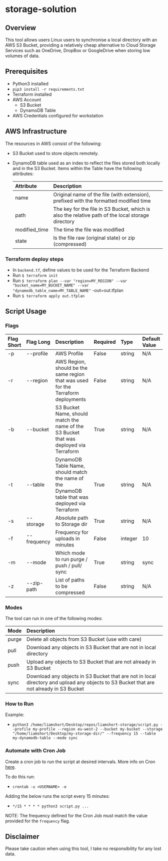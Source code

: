# storage-solution

## Overview

This tool allows users Linux users to synchronise a local directory with an AWS S3 Bucket, providing a relatively cheap alternative to Cloud Storage Services such as OneDrive, DropBox or GoogleDrive when storing low volumes of data.

## Prerequisites

* Python3 installed
* `pip3 install -r requirements.txt`
* Terraform installed
* AWS Account
    * S3 Bucket
    * DynamoDB Table
* AWS Credentials configured for workstation

## AWS Infrastructure

The resources in AWS consist of the following:

* S3 Bucket used to store objects remotely.
* DynamoDB table used as an index to reflect the files stored both locally and in the S3 Bucket. Items within the Table have the following attributes:

    Attribute | Description
    | :--- | :--- |
    name | Original name of the file (with extension), prefixed with the formatted modified time
    path | The key for the file in S3 Bucket, which is also the relative path of the local storage directory
    modified_time | The time the file was modified
    state | Is the file raw (original state) or zip (compressed)

### Terraform deploy steps

* In `backend.tf`, define values to be used for the Terraform Backend
* Run `$ terraform init`
* Run `$ terraform plan --var "region=MY_REGION" --var "bucket_name=MY_BUCKET_NAME" --var "dynamodb_table_name=MY_TABLE_NAME"` -out=out.tfplan
* Run `$ terraform apply out.tfplan`

## Script Usage

### Flags

Flag Short | Flag Long | Description | Required | Type | Default Value
:--- | :--- | :--- | :--- | :--- | :--- |
-p | --profile | AWS Profile | False | string | N/A
-r | --region | AWS Region, should be the same region that was used for the Terraform deployments | False | string | N/A
-b | --bucket | S3 Bucket Name, should match the name of the S3 Bucket that was deployed via Terraform | True | string | N/A
-t | --table | DynamoDB Table Name, should match the name of the DynamoDB table that was deployed via Terraform | True | string | N/A
-s | --storage | Absolute path to Storage dir | True | string | N/A
-f | --frequency | Frequency for uploads in minutes | False | integer | 10
-m | --mode | Which mode to run purge / push / pull/ sync | True | string | sync
-z | --zip-path | List of paths to be compressed | False | string | N/A

### Modes

The tool can run in one of the following modes:

Mode | Description |
:--- | :--- |
purge | Delete all objects from S3 Bucket (use with care)
pull | Download any objects in S3 Bucket that are not in local directory
push | Upload any objects to S3 Bucket that are not already in S3 Bucket
sync | Download any objects in S3 Bucket that are not in local directory and upload any objects to S3 Bucket that are not already in S3 Bucket

### How to Run

Example:

* ```python3 /home/liamshort/Desktop/repos/liamshort-storage/script.py --profile my-profile --region eu-west-2 --bucket my-bucket --storage "/home/liamshort/Desktop/my-storage-dir/" --frequency 15 --table my-dynamodb-table --mode sync```

### Automate with Cron Job

Create a cron job to run the script at desired intervals. More info on Cron [here](https://man7.org/linux/man-pages/man5/crontab.5.html).

To do this run:

* ```crontab -u <USERNAME> -e```

Adding the below runs the script every 15 minutes: 

* ```*/15 * * * * python3 script.py ...```

NOTE: The frequency defined for the Cron Job must match the value provided for the `frequency` flag.

## Disclaimer

Please take caution when using this tool, I take no responsibility for any lost data.